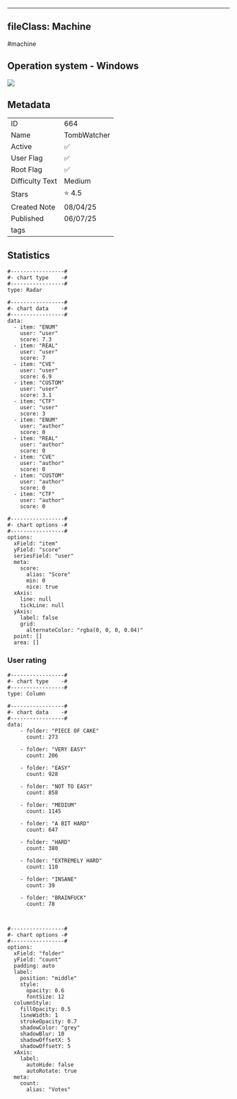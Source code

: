 
---
fileClass: Machine
---

#machine

## Operation system - Windows
<img style = "max-width:70px" src = "/img/Windows.png">

## Metadata

|                       |   |
| ----------------      | - |
| ID                    |664 |
| Name                  |TombWatcher |
| Active                |✅  |
| User Flag             |✅ |
| Root Flag             |✅|
| Difficulty Text       |Medium  |
| Stars                 |⭐️ 4.5 |
| Created Note          |08/04/25 |
| Published             |06/07/25 |
| tags                  | |

<p style = "display:none">
id:: 664
active:: True
name:: TombWatcher
os::Windows
user_flag:: True
root_flag:: True
difficulty_text:: Medium
stars:: 4.5
created:: 08/04/2025
published:: 06/07/25
avatar:: /avatars/59c74a969b4fec16cd8072d253ca9917.png
tags:: 
</p>

## Statistics


```chartsview
#-----------------#
#- chart type    -#
#-----------------#
type: Radar

#-----------------#
#- chart data    -#
#-----------------#
data:
  - item: "ENUM"
    user: "user"
    score: 7.3
  - item: "REAL"
    user: "user"
    score: 7
  - item: "CVE"
    user: "user"
    score: 6.9
  - item: "CUSTOM"
    user: "user"
    score: 3.1
  - item: "CTF"
    user: "user"
    score: 3
  - item: "ENUM"
    user: "author"
    score: 0
  - item: "REAL"
    user: "author"
    score: 0
  - item: "CVE"
    user: "author"
    score: 0
  - item: "CUSTOM"
    user: "author"
    score: 0
  - item: "CTF"
    user: "author"
    score: 0

#-----------------#
#- chart options -#
#-----------------#
options:
  xField: "item"
  yField: "score"
  seriesField: "user"
  meta:
    score:
      alias: "Score"
      min: 0
      nice: true
  xAxis:
    line: null
    tickLine: null
  yAxis:
    label: false
    grid:
      alternateColor: "rgba(0, 0, 0, 0.04)"
  point: []
  area: []
```



### User rating


```chartsview
#-----------------#
#- chart type    -#
#-----------------#
type: Column

#-----------------#
#- chart data    -#
#-----------------#
data:
    - folder: "PIECE OF CAKE"
      count: 273
     
    - folder: "VERY EASY"
      count: 206

    - folder: "EASY"
      count: 928
      
    - folder: "NOT TO EASY"
      count: 858
      
    - folder: "MEDIUM"
      count: 1145
     
    - folder: "A BIT HARD"
      count: 647
      
    - folder: "HARD"
      count: 380
      
    - folder: "EXTREMELY HARD"
      count: 110
      
    - folder: "INSANE"
      count: 39
      
    - folder: "BRAINFUCK"
      count: 78

    

#-----------------#
#- chart options -#
#-----------------#
options:
  xField: "folder"
  yField: "count"
  padding: auto
  label:
    position: "middle"
    style:
      opacity: 0.6
      fontSize: 12
  columnStyle:
    fillOpacity: 0.5
    lineWidth: 1
    strokeOpacity: 0.7
    shadowColor: "grey"
    shadowBlur: 10
    shadowOffsetX: 5
    shadowOffsetY: 5
  xAxis:
    label:
      autoHide: false
      autoRotate: true
  meta:
    count:
      alias: "Votes"
```

